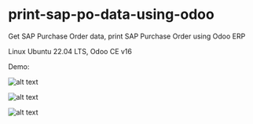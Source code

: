 # print-sap-po-data-using-odoo
Get SAP Purchase Order data, print SAP Purchase Order using Odoo ERP

Linux Ubuntu 22.04 LTS, Odoo CE v16

Demo:



![alt text](http://url/to/img.png)

![alt text](http://url/to/img.png)

![alt text](http://url/to/img.png)

